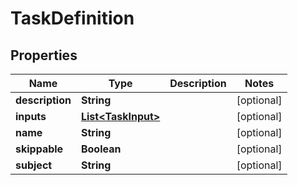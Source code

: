 
# TaskDefinition

## Properties
Name | Type | Description | Notes
------------ | ------------- | ------------- | -------------
**description** | **String** |  |  [optional]
**inputs** | [**List&lt;TaskInput&gt;**](TaskInput.md) |  |  [optional]
**name** | **String** |  |  [optional]
**skippable** | **Boolean** |  |  [optional]
**subject** | **String** |  |  [optional]



